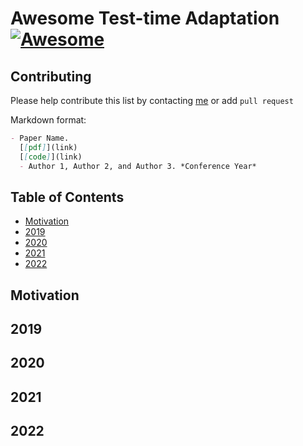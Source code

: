 # Awesome Test-time Adaptation [![Awesome](https://awesome.re/badge.svg)](https://awesome.re)

## Contributing
Please help contribute this list by contacting [me](https://github.com/junha1125) or add `pull request`

Markdown format:
```markdown
- Paper Name. 
  [[pdf]](link) 
  [[code]](link)
  - Author 1, Author 2, and Author 3. *Conference Year*
```

## Table of Contents
- [Motivation](#motivation)
- [2019](#2019)
- [2020](#2020)
- [2021](#2021)
- [2022](#2022)



## Motivation

## 2019

## 2020    

## 2021    

## 2022    
